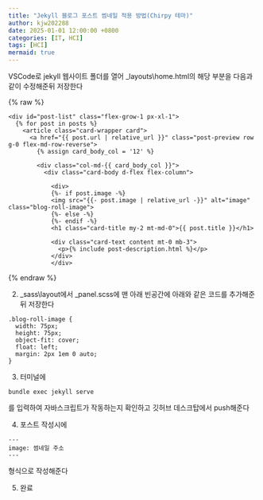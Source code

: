 ```yaml
---
title: "Jekyll 블로그 포스트 썸네일 적용 방법(Chirpy 테마)"
author: kjw202288
date: 2025-01-01 12:00:00 +0800
categories: [IT, HCI]
tags: [HCI]
mermaid: true
---
```


VSCode로 jekyll 웹사이트 폴더를 열어 _layouts\home.html의 해당 부분을 다음과 같이 수정해준뒤 저장한다

{% raw %}
```text
<div id="post-list" class="flex-grow-1 px-xl-1">
  {% for post in posts %}
    <article class="card-wrapper card">
      <a href="{{ post.url | relative_url }}" class="post-preview row g-0 flex-md-row-reverse">
        {% assign card_body_col = '12' %}

        <div class="col-md-{{ card_body_col }}">
          <div class="card-body d-flex flex-column">
        
            <div>
            {%- if post.image -%} 
            <img src="{{- post.image | relative_url -}}" alt="image" class="blog-roll-image">
            {%- else -%}
            {%- endif -%}
            <h1 class="card-title my-2 mt-md-0">{{ post.title }}</h1>

            <div class="card-text content mt-0 mb-3">
              <p>{% include post-description.html %}</p>
            </div>
            </div>
```
{% endraw %}

2. _sass\layout에서 _panel.scss에 맨 아래 빈공간에 아래와 같은 코드를 추가해준뒤 저장한다
```text
.blog-roll-image {
  width: 75px;
  height: 75px;
  object-fit: cover;
  float: left;
  margin: 2px 1em 0 auto;
}
```

3. 터미널에
```text
bundle exec jekyll serve
```
를 입력하여 자바스크립트가 작동하는지 확인하고 깃허브 데스크탑에서 push해준다

4. 포스트 작성시에
```text
---
image: 썸네일 주소
---
```
형식으로 작성해준다

5. 완료 

